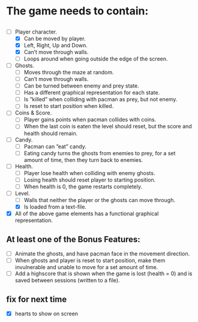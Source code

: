 # The game needs to contain:
## 
- [ ] Player character.
    - [x] Can be moved by player.
    - [x] Left, Right, Up and Down.
    - [x] Can’t move through walls.
    - [ ] Loops around when going outside the edge of the screen.
- [ ] Ghosts.
    - [ ] Moves through the maze at random.
    - [ ] Can’t move through walls.
    - [ ] Can be turned between enemy and prey state.
    - [ ] Has a different graphical representation for each state.
    - [ ] Is ”killed” when colliding with pacman as prey, but not enemy.
    - [ ] Is reset to start position when killed.
- [ ] Coins & Score.
    - [ ] Player gains points when pacman collides with coins.
    - [ ] When the last coin is eaten the level should reset, but the score and health should remain.
- [ ] Candy.
    - [ ] Pacman can ”eat” candy.
    - [ ] Eating candy turns the ghosts from enemies to prey, for a set amount of time, then they turn back to enemies.
- [ ] Health.
    - [ ] Player lose health when colliding with enemy ghosts.
    - [ ] Losing health should reset player to starting position.
    - [ ] When health is 0, the game restarts completely.
- [ ] Level.
    - [ ] Walls that neither the player or the ghosts can move through.
    - [x] Is loaded from a text-file.
- [x] All of the above game elements has a functional graphical representation.
## At least one of the Bonus Features:
- [ ] Animate the ghosts, and have pacman face in the movement direction.
- [ ] When ghosts and player is reset to start position, make them invulnerable and unable to move for a set amount of time.
- [ ] Add a highscore that is shown when the game is lost (health = 0) and is saved between sessions (written to a file).

## fix for next time
- [x] hearts to show on screen